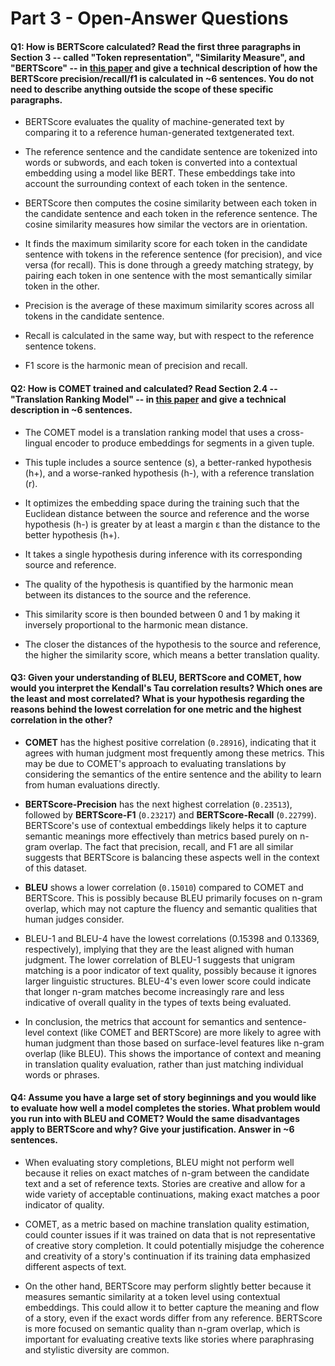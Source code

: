 
# Part 3 - Open-Answer Questions



#### Q1: How is BERTScore calculated? Read the first three paragraphs in Section 3 -- called "Token representation", "Similarity Measure", and "BERTScore" -- in [this paper](https://arxiv.org/pdf/1904.09675.pdf) and give a technical description of how the BERTScore precision/recall/f1 is calculated in ~6 sentences. You do not need to describe anything outside the scope of these specific paragraphs.

- BERTScore evaluates the quality of machine-generated text by comparing it to a reference human-generated textgenerated text.

- The reference sentence and the candidate sentence are tokenized into words or subwords, and each token is converted into a contextual embedding using a model like BERT. These embeddings take into account the surrounding context of each token in the sentence.

- BERTScore then computes the cosine similarity between each token in the candidate sentence and each token in the reference sentence. The cosine similarity measures how similar the vectors are in orientation.

- It finds the maximum similarity score for each token in the candidate sentence with tokens in the reference sentence (for precision), and vice versa (for recall). This is done through a greedy matching strategy, by pairing each token in one sentence with the most semantically similar token in the other.

- Precision is the average of these maximum similarity scores across all tokens in the candidate sentence. 

- Recall is calculated in the same way, but with respect to the reference sentence tokens.

- F1 score is the harmonic mean of precision and recall.



#### Q2: How is COMET trained and calculated? Read Section 2.4 -- "Translation Ranking Model" -- in [this paper](https://arxiv.org/pdf/2009.09025.pdf) and give a technical description in ~6 sentences.

- The COMET model is a translation ranking model that uses a cross-lingual encoder to produce embeddings for segments in a given tuple.

- This tuple includes a source sentence (s), a better-ranked hypothesis (h+), and a worse-ranked hypothesis (h-), with a reference translation (r).

- It optimizes the embedding space during the training such that the Euclidean distance between the source and reference and the worse hypothesis (h-) is greater by at least a margin ε than the distance to the better hypothesis (h+).

- It takes a single hypothesis during inference with its corresponding source and reference.

- The quality of the hypothesis is quantified by the harmonic mean between its distances to the source and the reference.

- This similarity score is then bounded between 0 and 1 by making it inversely proportional to the harmonic mean distance. 

- The closer the distances of the hypothesis to the source and reference, the higher the similarity score, which means a better translation quality.



#### Q3: Given your understanding of BLEU, BERTScore and COMET, how would you interpret the Kendall's Tau correlation results? Which ones are the least and most correlated? What is your hypothesis regarding the reasons behind the lowest correlation for one metric and the highest correlation in the other?

- **COMET** has the highest positive correlation (`0.28916`), indicating that it agrees with human judgment most frequently among these metrics. 
  This may be due to COMET's approach to evaluating translations by considering the semantics of the entire sentence and the ability to learn from human evaluations directly.
  
- **BERTScore-Precision** has the next highest correlation (`0.23513`), followed by **BERTScore-F1** (`0.23217`) and **BERTScore-Recall** (`0.22799`). 
  BERTScore's use of contextual embeddings likely helps it to capture semantic meanings more effectively than metrics based purely on n-gram overlap. The fact that precision, recall, and F1 are all similar suggests that BERTScore is balancing these aspects well in the context of this dataset.
  
- **BLEU** shows a lower correlation (`0.15010`) compared to COMET and BERTScore.
  This is possibly because BLEU primarily focuses on n-gram overlap, which may not capture the fluency and semantic qualities that human judges consider.

- BLEU-1 and BLEU-4 have the lowest correlations (0.15398 and 0.13369, respectively), implying that they are the least aligned with human judgment. 
The lower correlation of BLEU-1 suggests that unigram matching is a poor indicator of text quality, possibly because it ignores larger linguistic structures. 
BLEU-4's even lower score could indicate that longer n-gram matches become increasingly rare and less indicative of overall quality in the types of texts being evaluated.

- In conclusion, the metrics that account for semantics and sentence-level context (like COMET and BERTScore) are more likely to agree with human judgment than those based on surface-level features like n-gram overlap (like BLEU). This shows the importance of context and meaning in translation quality evaluation, rather than just matching individual words or phrases.



#### Q4: Assume you have a large set of story beginnings and you would like to evaluate how well a model completes the stories. What problem would you run into with BLEU and COMET? Would the same disadvantages apply to BERTScore and why? Give your justification. Answer in ~6 sentences.

- When evaluating story completions, BLEU might not perform well because it relies on exact matches of n-gram between the candidate text and a set of reference texts.
  Stories are creative and allow for a wide variety of acceptable continuations, making exact matches a poor indicator of quality.

- COMET, as a metric based on machine translation quality estimation, could counter issues if it was trained on data that is not representative of creative story completion.
  It could potentially misjudge the coherence and creativity of a story's continuation if its training data emphasized different aspects of text.

- On the other hand, BERTScore may perform slightly better because it measures semantic similarity at a token level using contextual embeddings.
  This could allow it to better capture the meaning and flow of a story, even if the exact words differ from any reference.
  BERTScore is more focused on semantic quality than n-gram overlap, which is important for evaluating creative texts like stories where paraphrasing and stylistic diversity are common.
